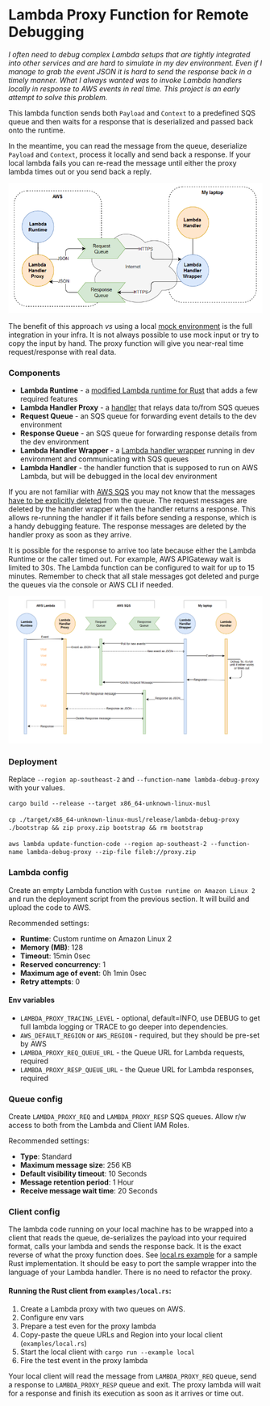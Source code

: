 # Lambda Proxy Function for Remote Debugging

*I often need to debug complex Lambda setups that are tightly integrated into other services and are hard to simulate in my dev environment. Even if I manage to grab the event JSON it is hard to send the response back in a timely manner. What I always wanted was to invoke Lambda handlers locally in response to AWS events in real time. This project is an early attempt to solve this problem.*

This lambda function sends both `Payload` and `Context` to a predefined SQS queue and then waits for a response that is deserialized and passed back onto the runtime.

In the meantime, you can read the message from the queue, deserialize  `Payload` and `Context`, process it locally and send back a response. If your local lambda fails you can re-read the message until either the proxy lambda times out or you send back a reply.

![flow diagram](img/schematics.png)

The benefit of this approach *vs* using a local [mock environment](https://aws.amazon.com/premiumsupport/knowledge-center/lambda-layer-simulated-docker/) is the full integration in your infra. It is not always possible to use mock input or try to copy the input by hand. The proxy function will give you near-real time request/response with real data.

### Components

- **Lambda Runtime** - a [modified Lambda runtime for Rust](https://github.com/rimutaka/aws-lambda-rust-runtime/tree/proxy-experiment) that adds a few required features
- **Lambda Handler Proxy** - a [handler](https://github.com/rimutaka/lambda-debug-proxy/blob/master/src/main.rs) that relays data to/from SQS queues
- **Request Queue** - an SQS queue for forwarding event details to the dev environment
- **Response Queue** - an SQS queue for forwarding response details from the dev environment
- **Lambda Handler Wrapper** - a [Lambda handler wrapper](https://github.com/rimutaka/lambda-debug-proxy/blob/master/examples/local.rs) running in dev environment and communicating with SQS queues
- **Lambda Handler** - the handler function that is supposed to run on AWS Lambda, but will be debugged in the local dev environment

If you are not familiar with [AWS SQS](https://docs.aws.amazon.com/AWSSimpleQueueService/latest/SQSDeveloperGuide/welcome.html) you may not know that the messages [have to be explicitly deleted](https://docs.aws.amazon.com/AWSSimpleQueueService/latest/APIReference/API_DeleteMessage.html) from the queue. The request messages are deleted by the handler wrapper when the handler returns a response. This allows re-running the handler if it fails before sending a response, which is a handy debugging feature. The response messages are deleted by the handler proxy as soon as they arrive.

It is possible for the response to arrive too late because either the Lambda Runtime or the caller timed out. For example, AWS APIGateway wait is limited to 30s. The Lambda function can be configured to wait for up to 15 minutes. Remember to check that all stale messages got deleted and purge the queues via the console or AWS CLI if needed. 

![sequence diagram](img/sequence.png)

### Deployment

Replace `--region ap-southeast-2` and `--function-name lambda-debug-proxy` with your values.

```
cargo build --release --target x86_64-unknown-linux-musl

cp ./target/x86_64-unknown-linux-musl/release/lambda-debug-proxy ./bootstrap && zip proxy.zip bootstrap && rm bootstrap

aws lambda update-function-code --region ap-southeast-2 --function-name lambda-debug-proxy --zip-file fileb://proxy.zip
```

### Lambda config

Create an empty Lambda function with `Custom runtime on Amazon Linux 2` and run the deployment script from the previous section. It will build and upload the code to AWS.

Recommended settings:

- **Runtime**: Custom runtime on Amazon Linux 2
- **Memory (MB)**: 128
- **Timeout**: 15min 0sec
- **Reserved concurrency**: 1
- **Maximum age of event**: 0h 1min 0sec
- **Retry attempts**: 0


#### Env variables
- `LAMBDA_PROXY_TRACING_LEVEL` - optional, default=INFO, use DEBUG to get full lambda logging or TRACE to go deeper into dependencies.
- `AWS_DEFAULT_REGION` or `AWS_REGION` - required, but they should be pre-set by AWS
- `LAMBDA_PROXY_REQ_QUEUE_URL` - the Queue URL for Lambda requests, required
- `LAMBDA_PROXY_RESP_QUEUE_URL` - the Queue URL for Lambda responses, required

### Queue config

Create `LAMBDA_PROXY_REQ` and `LAMBDA_PROXY_RESP` SQS queues. Allow r/w access to both from the Lambda and Client IAM Roles.

Recommended settings:

- **Type**: Standard
- **Maximum message size**: 256 KB
- **Default visibility timeout**: 10 Seconds
- **Message retention period**: 1 Hour
- **Receive message wait time**: 20 Seconds

### Client config

The lambda code running on your local machine has to be wrapped into a client that reads the queue, de-serializes the payload into your required format, calls your lambda and sends the response back. It is the exact reverse of what the  proxy function does. See [local.rs example](examples/local.rs) for a sample Rust implementation. It should be easy to port the sample wrapper into the language of your Lambda handler. There is no need to refactor the proxy.

#### Running the Rust client from `examples/local.rs`:

1. Create a Lambda proxy with two queues on AWS.
2. Configure env vars
3. Prepare a test even for the proxy lambda
4. Copy-paste the queue URLs and Region into your local client (`examples/local.rs`)
5. Start the local client with `cargo run --example local`
6. Fire the test event in the proxy lambda

Your local client will read the message from `LAMBDA_PROXY_REQ` queue, send a response to `LAMBDA_PROXY_RESP` queue and exit. The proxy lambda will wait for a response and finish its execution as soon as it arrives or time out.
